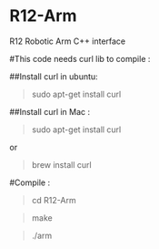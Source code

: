 # R12-Arm
R12 Robotic Arm C++ interface

#This code needs curl lib to compile :

##Install curl in ubuntu:

  >sudo apt-get install curl
  
##Install curl in Mac :

  >sudo apt-get install curl
  
  or
  
  >brew install curl
  
  
#Compile : 
  >cd R12-Arm 
  
  >make
  
  >./arm <password> <path to save images> 
  
